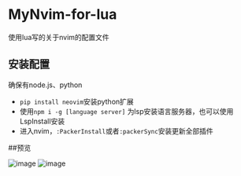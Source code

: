 # MyNvim-for-lua
使用lua写的关于nvim的配置文件

## 安装配置

确保有node.js、python

- ```pip install neovim```安装python扩展
- 使用```npm i -g [language server]``` 为lsp安装语言服务器，也可以使用LspInstall安装
- 进入nvim，```:PackerInstall```或者```:packerSync```安装更新全部插件


##预览

![image](https://user-images.githubusercontent.com/42434762/180933865-8f63d266-5dcd-43d4-b605-16764dcc1acd.png)
![image](https://user-images.githubusercontent.com/42434762/180933925-805f9ec9-c5d7-40bb-adf0-09be44aabd4b.png)
